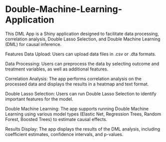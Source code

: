 # Double-Machine-Learning-Application
This DML App is a Shiny application designed to facilitate data processing, correlation analysis, Double Lasso Selection, and Double Machine Learning (DML) for causal inference. 

Features
Data Upload: Users can upload data files in .csv or .dta formats.

Data Processing: Users can preprocess the data by selecting outcome and treatment variables, as well as additional features.

Correlation Analysis: The app performs correlation analysis on the processed data and displays the results in a heatmap and text format.

Double Lasso Selection: Users can run Double Lasso Selection to identify important features for the model.

Double Machine Learning: The app supports running Double Machine Learning using various model types (Elastic Net, Regression Trees, Random Forest, Boosted Trees) to estimate causal effects.

Results Display: The app displays the results of the DML analysis, including coefficient estimates, confidence intervals, and p-values.
